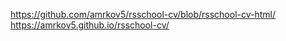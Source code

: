 https://github.com/amrkov5/rsschool-cv/blob/rsschool-cv-html/
https://amrkov5.github.io/rsschool-cv/